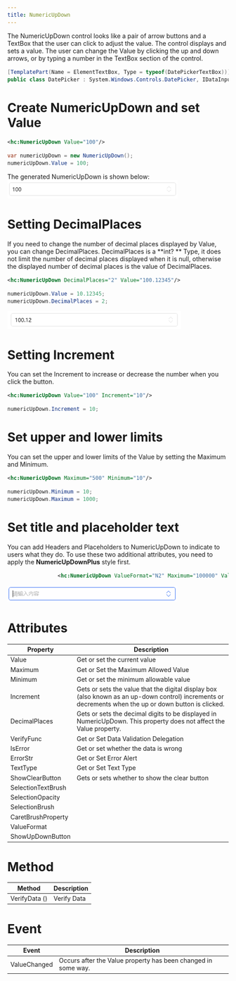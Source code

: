 ```yaml
---
title: NumericUpDown
---
```


The NumericUpDown control looks like a pair of arrow buttons and a TextBox that the user can click to adjust the value. The control displays and sets a value. The user can change the Value by clicking the up and down arrows, or by typing a number in the TextBox section of the control.

``` CS
[TemplatePart(Name = ElementTextBox, Type = typeof(DatePickerTextBox))]
public class DatePicker : System.Windows.Controls.DatePicker, IDataInput
```

# Create NumericUpDown and set Value

``` XML
<hc:NumericUpDown Value="100"/>
```

``` CS
var numericUpDown = new NumericUpDown();
numericUpDown.Value = 100;
```

The generated NumericUpDown is shown below:![NumericUpDown](https://raw.githubusercontent.com/HandyOrg/HandyOrgResource/master/HandyControl/Doc/extend_controls/NumericUpDown_1.png)

# Setting DecimalPlaces

If you need to change the number of decimal places displayed by Value, you can change DecimalPlaces. DecimalPlaces is a **int? ** Type, it does not limit the number of decimal places displayed when it is null, otherwise the displayed number of decimal places is the value of DecimalPlaces.

``` XML
<hc:NumericUpDown DecimalPlaces="2" Value="100.12345"/>
```

``` CS
numericUpDown.Value = 10.12345;
numericUpDown.DecimalPlaces = 2;
```

![NumericUpDown](https://raw.githubusercontent.com/HandyOrg/HandyOrgResource/master/HandyControl/Doc/extend_controls/NumericUpDown_2.png)

# Setting Increment

You can set the Increment to increase or decrease the number when you click the button.

``` XML
<hc:NumericUpDown Value="100" Increment="10"/>
```

``` CS
numericUpDown.Increment = 10;
```

# Set upper and lower limits

You can set the upper and lower limits of the Value by setting the Maximum and Minimum.

``` XML
<hc:NumericUpDown Maximum="500" Minimum="10"/>
```

``` CS
numericUpDown.Minimum = 10;
numericUpDown.Maximum = 1000;
```

# Set title and placeholder text

You can add Headers and Placeholders to NumericUpDown to indicate to users what they do. To use these two additional attributes, you need to apply the **NumericUpDownPlus** style first.

``` XML
                <hc:NumericUpDown ValueFormat="N2" Maximum="100000" Value="10000" Width="380" hc:InfoElement.TitleWidth="140" hc:InfoElement.Placeholder="{ex:Lang Key={x:Static langs:LangKeys.PlsEnterContent}}" hc:InfoElement.TitlePlacement="Left" hc:InfoElement.Title="{ex:Lang Key={x:Static langs:LangKeys.TitleDemoStr3}}" Style="{StaticResource NumericUpDownExtend}" hc:InfoElement.Necessary="True" Margin="0,32,0,0"/>
```

![NumericUpDown](https://raw.githubusercontent.com/HandyOrg/HandyOrgResource/master/HandyControl/Doc/extend_controls/NumericUpDown_3.png)

# Attributes
| Property | Description |
| ---------------- | ------------------ |
| Value | Get or set the current value |
| Maximum | Get or Set the Maximum Allowed Value |
| Minimum | Get or set the minimum allowable value |
| Increment | Gets or sets the value that the digital display box (also known as an up-down control) increments or decrements when the up or down button is clicked. |
| DecimalPlaces | Gets or sets the decimal digits to be displayed in NumericUpDown. This property does not affect the Value property. |
| VerifyFunc | Get or Set Data Validation Delegation |
| IsError | Get or set whether the data is wrong |
| ErrorStr | Get or Set Error Alert |
| TextType | Get or Set Text Type |
| ShowClearButton | Gets or sets whether to show the clear button |
|SelectionTextBrush||
|SelectionOpacity||
|SelectionBrush||
|CaretBrushProperty||
|ValueFormat||
|ShowUpDownButton||

# Method
| Method | Description |
| ---------------- | ------------------ |
| VerifyData () | Verify Data |

# Event
| Event | Description |
| ---------------- | ------------------ |
| ValueChanged | Occurs after the Value property has been changed in some way. |